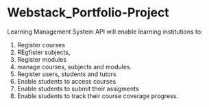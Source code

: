 # Webstack_Portfolio-Project
Learning Management System API will enable learning institutions to:

1. Register courses
2. REgfister subjects,
3. Register modules
4. manage courses, subjects and modules.
5. Register users, students and tutors
6. Enable students to access courses
7. Enable students to submit their assigments
8. Enable students to track their course coverage progress.